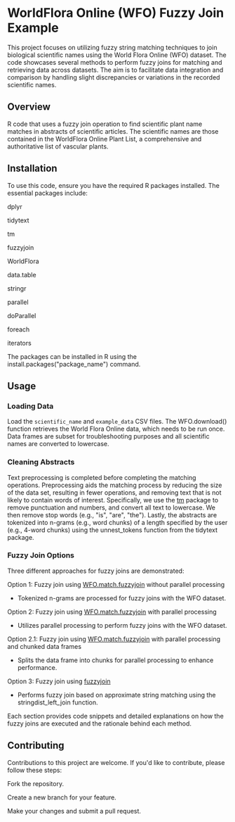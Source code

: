 # WorldFlora Online (WFO) Fuzzy Join Example
This project focuses on utilizing fuzzy string matching techniques to join biological scientific names using 
the World Flora Online (WFO) dataset. The code showcases several methods to perform fuzzy joins for matching 
and retrieving data across datasets. The aim is to facilitate data integration and comparison by handling 
slight discrepancies or variations in the recorded scientific names.

## Overview

R code that uses a fuzzy join operation to find scientific plant name matches in abstracts
of scientific articles. The scientific names are those contained in the WorldFlora Online Plant List, a 
comprehensive and authoritative list of vascular plants.

## Installation 
To use this code, ensure you have the required R packages installed. The essential packages include:

dplyr

tidytext

tm

fuzzyjoin

WorldFlora

data.table

stringr

parallel

doParallel

foreach

iterators

The packages can be installed in R using the install.packages("package_name") command.

## Usage
### Loading Data
Load the `scientific_name` and `example_data` CSV files.
The WFO.download() function retrieves the World Flora Online data, which needs to be run once.
Data frames are subset for troubleshooting purposes and all scientific names are converted to lowercase.

### Cleaning Abstracts
Text preprocessing is completed before completing the matching operations. Preprocessing aids the matching 
process by reducing the size of the data set, resulting in fewer operations, and removing text that is not
likely to contain words of interest. Specifically, we use the [tm](https://cran.r-project.org/web/packages/tm/index.html) package
to remove punctuation and numbers, and convert all text to lowercase. We then remove stop words (e.g., "is",
"are", "the"). Lastly, the abstracts are tokenized into n-grams (e.g., word chunks) of a length specified by
the user (e.g., 4-word chunks) using the unnest_tokens function from the tidytext package.

### Fuzzy Join Options
Three different approaches for fuzzy joins are demonstrated:

  Option 1: Fuzzy join using [WFO.match.fuzzyjoin](https://cran.r-project.org/web/packages/WorldFlora/WorldFlora.pdf) without parallel processing

  - Tokenized n-grams are processed for fuzzy joins with the WFO dataset.


  Option 2: Fuzzy join using [WFO.match.fuzzyjoin](https://cran.r-project.org/web/packages/WorldFlora/WorldFlora.pdf) with parallel processing

  - Utilizes parallel processing to perform fuzzy joins with the WFO dataset.


  Option 2.1: Fuzzy join using [WFO.match.fuzzyjoin](https://cran.r-project.org/web/packages/WorldFlora/WorldFlora.pdf) with parallel processing and chunked data frames

  - Splits the data frame into chunks for parallel processing to enhance performance.


  Option 3: Fuzzy join using [fuzzyjoin](https://cran.r-project.org/web/packages/fuzzyjoin/index.html)

  - Performs fuzzy join based on approximate string matching using the stringdist_left_join function.


Each section provides code snippets and detailed explanations on how the fuzzy joins are executed and the rationale behind each method.

## Contributing
Contributions to this project are welcome. If you'd like to contribute, please follow these steps:

Fork the repository.

Create a new branch for your feature.

Make your changes and submit a pull request.
